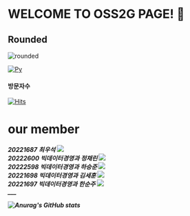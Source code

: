 # WELCOME TO OSS2G PAGE! 👋

## Rounded <a id="rounded">
![rounded](https://capsule-render.vercel.app/api?type=rounded&color=timeAuto&text=OSS2G&fontAlignY=50&fontSize=40&height=200&stroke=000000&strokeWidth=2)



[![Py](https://img.shields.io/badge/Python-F7DF1E?style=flat-square&logo=Python&logoColor=blue)](github.com/Joowon0220/TODO-List)

 #### 방문자수
[![Hits](https://hits.seeyoufarm.com/api/count/incr/badge.svg?url=https%3A%2F%2Fgithub.com%2FOSS2G&count_bg=%2379C83D&title_bg=%2339758C&icon=&icon_color=%23E7E7E7&title=hits&edge_flat=false)](https://hits.seeyoufarm.com)


# our member
<h5> 20221687 최우석 <a href="https://github.com/yeobyeob2" target="_blank"><img src="https://img.shields.io/badge/GitHub-white?style=flat-square&logo=GitHub&logoColor=181717"/></a><b><br>
20222600 빅데이터경영과 정채린 <a href="https://github.com/corineS2" target="_blank"><img src="https://img.shields.io/badge/GitHub-white?style=flat-square&logo=GitHub&logoColor=181717"/></a><b><br>
20222598 빅데이터경영과 하승준 <a href="https://github.com/Tlqkf-2" target="_blank"><img src="https://img.shields.io/badge/GitHub-white?style=flat-square&logo=GitHub&logoColor=181717"/></a><b><br>
20221698 빅데이터경영과 김세훈 <a href="https://github.com/oneplayer-1014" target="_blank"><img src="https://img.shields.io/badge/GitHub-white?style=flat-square&logo=GitHub&logoColor=181717"/></a><b><br>
20221697 빅데이터경영과 한순주 <a href="https://github.com/littlekid3965" target="_blank"><img src="https://img.shields.io/badge/GitHub-white?style=flat-square&logo=GitHub&logoColor=181717"/></a><b><br>
  ___
 
 
 
 
 ![Anurag's GitHub stats](https://github-readme-stats.vercel.app/api?username=OSS2G&show_icons=true&theme=transparent)
